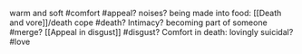 warm and soft #comfort #appeal? noises? being made into food: [[Death and vore]]/death cope #death? Intimacy? becoming part of someone #merge? [[Appeal in disgust]] #disgust? Comfort in death: lovingly suicidal? #love 
